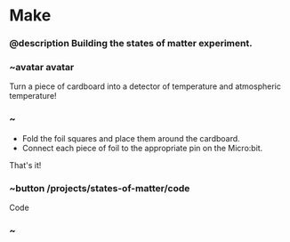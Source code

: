 # Make
### @description Building the states of matter experiment.

### ~avatar avatar

Turn a piece of cardboard into a detector of temperature and atmospheric temperature!

### ~

* Fold the foil squares and place them around the cardboard.
*  Connect each piece of foil to the appropriate pin on the Micro:bit.

That's it!

### ~button /projects/states-of-matter/code
Code
### ~
